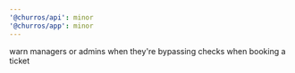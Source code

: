 ```yaml
---
'@churros/api': minor
'@churros/app': minor
---
```


warn managers or admins when they're bypassing checks when booking a ticket
